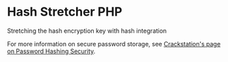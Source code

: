 Hash Stretcher PHP
====================

Stretching the hash encryption key with hash integration

For more information on secure password storage, see [Crackstation's page on
Password Hashing Security](https://crackstation.net/hashing-security.htm).
